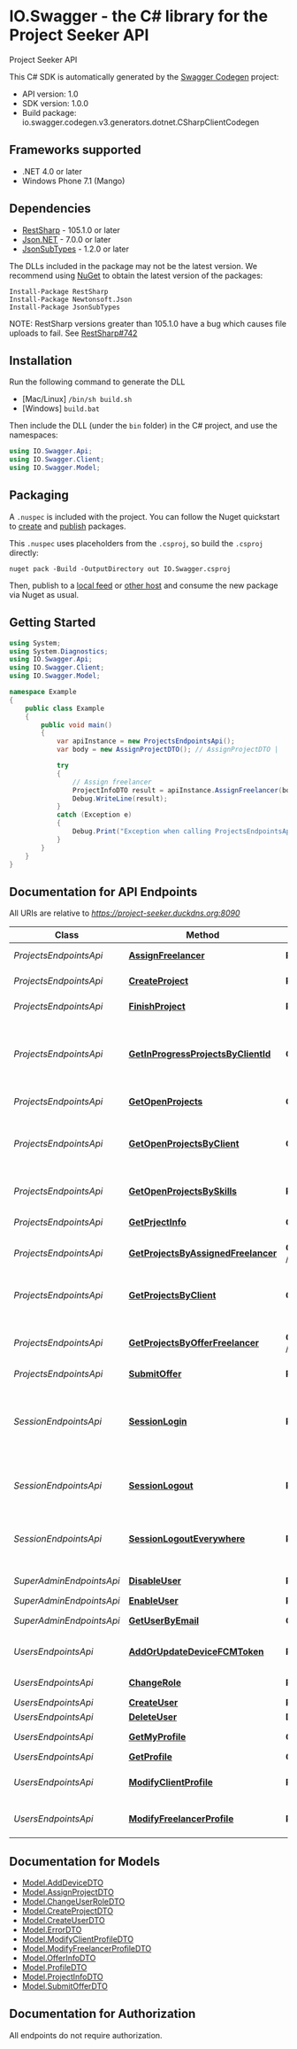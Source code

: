 # IO.Swagger - the C# library for the Project Seeker API

Project Seeker API

This C# SDK is automatically generated by the [Swagger Codegen](https://github.com/swagger-api/swagger-codegen) project:

- API version: 1.0
- SDK version: 1.0.0
- Build package: io.swagger.codegen.v3.generators.dotnet.CSharpClientCodegen

<a name="frameworks-supported"></a>
## Frameworks supported
- .NET 4.0 or later
- Windows Phone 7.1 (Mango)

<a name="dependencies"></a>
## Dependencies
- [RestSharp](https://www.nuget.org/packages/RestSharp) - 105.1.0 or later
- [Json.NET](https://www.nuget.org/packages/Newtonsoft.Json/) - 7.0.0 or later
- [JsonSubTypes](https://www.nuget.org/packages/JsonSubTypes/) - 1.2.0 or later

The DLLs included in the package may not be the latest version. We recommend using [NuGet](https://docs.nuget.org/consume/installing-nuget) to obtain the latest version of the packages:
```
Install-Package RestSharp
Install-Package Newtonsoft.Json
Install-Package JsonSubTypes
```

NOTE: RestSharp versions greater than 105.1.0 have a bug which causes file uploads to fail. See [RestSharp#742](https://github.com/restsharp/RestSharp/issues/742)

<a name="installation"></a>
## Installation
Run the following command to generate the DLL
- [Mac/Linux] `/bin/sh build.sh`
- [Windows] `build.bat`

Then include the DLL (under the `bin` folder) in the C# project, and use the namespaces:
```csharp
using IO.Swagger.Api;
using IO.Swagger.Client;
using IO.Swagger.Model;
```
<a name="packaging"></a>
## Packaging

A `.nuspec` is included with the project. You can follow the Nuget quickstart to [create](https://docs.microsoft.com/en-us/nuget/quickstart/create-and-publish-a-package#create-the-package) and [publish](https://docs.microsoft.com/en-us/nuget/quickstart/create-and-publish-a-package#publish-the-package) packages.

This `.nuspec` uses placeholders from the `.csproj`, so build the `.csproj` directly:

```
nuget pack -Build -OutputDirectory out IO.Swagger.csproj
```

Then, publish to a [local feed](https://docs.microsoft.com/en-us/nuget/hosting-packages/local-feeds) or [other host](https://docs.microsoft.com/en-us/nuget/hosting-packages/overview) and consume the new package via Nuget as usual.

<a name="getting-started"></a>
## Getting Started

```csharp
using System;
using System.Diagnostics;
using IO.Swagger.Api;
using IO.Swagger.Client;
using IO.Swagger.Model;

namespace Example
{
    public class Example
    {
        public void main()
        {
            var apiInstance = new ProjectsEndpointsApi();
            var body = new AssignProjectDTO(); // AssignProjectDTO | 

            try
            {
                // Assign freelancer
                ProjectInfoDTO result = apiInstance.AssignFreelancer(body);
                Debug.WriteLine(result);
            }
            catch (Exception e)
            {
                Debug.Print("Exception when calling ProjectsEndpointsApi.AssignFreelancer: " + e.Message );
            }
        }
    }
}
```

<a name="documentation-for-api-endpoints"></a>
## Documentation for API Endpoints

All URIs are relative to *https://project-seeker.duckdns.org:8090*

Class | Method | HTTP request | Description
------------ | ------------- | ------------- | -------------
*ProjectsEndpointsApi* | [**AssignFreelancer**](docs/ProjectsEndpointsApi.md#assignfreelancer) | **POST** /api/secured/projects/client/assignFreelancer | Assign freelancer
*ProjectsEndpointsApi* | [**CreateProject**](docs/ProjectsEndpointsApi.md#createproject) | **POST** /api/secured/projects/client/createProject | Create project
*ProjectsEndpointsApi* | [**FinishProject**](docs/ProjectsEndpointsApi.md#finishproject) | **POST** /api/secured/projects/client/finishProject | Finish project
*ProjectsEndpointsApi* | [**GetInProgressProjectsByClientId**](docs/ProjectsEndpointsApi.md#getinprogressprojectsbyclientid) | **GET** /api/secured/projects/client/getMyInProgressProjects | Get the projects I have created that are in progress
*ProjectsEndpointsApi* | [**GetOpenProjects**](docs/ProjectsEndpointsApi.md#getopenprojects) | **GET** /api/secured/projects/openProjects | Get all open projects
*ProjectsEndpointsApi* | [**GetOpenProjectsByClient**](docs/ProjectsEndpointsApi.md#getopenprojectsbyclient) | **GET** /api/secured/projects/client/getMyOpenProjects | Get the projects I have created that are open
*ProjectsEndpointsApi* | [**GetOpenProjectsBySkills**](docs/ProjectsEndpointsApi.md#getopenprojectsbyskills) | **POST** /api/secured/projects/openProjectsBySkills | Get open projects by skills
*ProjectsEndpointsApi* | [**GetPrjectInfo**](docs/ProjectsEndpointsApi.md#getprjectinfo) | **GET** /api/secured/projects/projectInfo | Get project info
*ProjectsEndpointsApi* | [**GetProjectsByAssignedFreelancer**](docs/ProjectsEndpointsApi.md#getprojectsbyassignedfreelancer) | **GET** /api/secured/projects/freelancer/getProjectsAssignedToMe | Get projects assigned to me
*ProjectsEndpointsApi* | [**GetProjectsByClient**](docs/ProjectsEndpointsApi.md#getprojectsbyclient) | **GET** /api/secured/projects/client/myProjects | Get the projects I have created
*ProjectsEndpointsApi* | [**GetProjectsByOfferFreelancer**](docs/ProjectsEndpointsApi.md#getprojectsbyofferfreelancer) | **GET** /api/secured/projects/freelancer/getProjectsWhereIHaveOffer | Get projects where I have made an offer
*ProjectsEndpointsApi* | [**SubmitOffer**](docs/ProjectsEndpointsApi.md#submitoffer) | **POST** /api/secured/projects/freelancer/submitOffer | Submit offer
*SessionEndpointsApi* | [**SessionLogin**](docs/SessionEndpointsApi.md#sessionlogin) | **POST** /api/session/login | Login user with firebase token and create session cookie
*SessionEndpointsApi* | [**SessionLogout**](docs/SessionEndpointsApi.md#sessionlogout) | **POST** /api/session/logout | Logout user and delete session cookie
*SessionEndpointsApi* | [**SessionLogoutEverywhere**](docs/SessionEndpointsApi.md#sessionlogouteverywhere) | **POST** /api/session/logout-everywhere | Logout user everywhere and delete session cookie
*SuperAdminEndpointsApi* | [**DisableUser**](docs/SuperAdminEndpointsApi.md#disableuser) | **PUT** /api/secured/super/disable-user | Disable user
*SuperAdminEndpointsApi* | [**EnableUser**](docs/SuperAdminEndpointsApi.md#enableuser) | **PUT** /api/secured/super/enable-user | Enable user
*SuperAdminEndpointsApi* | [**GetUserByEmail**](docs/SuperAdminEndpointsApi.md#getuserbyemail) | **GET** /api/secured/super/user | Get user by email
*UsersEndpointsApi* | [**AddOrUpdateDeviceFCMToken**](docs/UsersEndpointsApi.md#addorupdatedevicefcmtoken) | **POST** /api/secured/users/addDevice | Add device for notifications
*UsersEndpointsApi* | [**ChangeRole**](docs/UsersEndpointsApi.md#changerole) | **PUT** /api/secured/users/changeRole | Change user role
*UsersEndpointsApi* | [**CreateUser**](docs/UsersEndpointsApi.md#createuser) | **POST** /api/secured/users/createUser | Create user
*UsersEndpointsApi* | [**DeleteUser**](docs/UsersEndpointsApi.md#deleteuser) | **DELETE** /api/secured/users/deleteUser | Delete user
*UsersEndpointsApi* | [**GetMyProfile**](docs/UsersEndpointsApi.md#getmyprofile) | **GET** /api/secured/users/myProfile | Get my profile
*UsersEndpointsApi* | [**GetProfile**](docs/UsersEndpointsApi.md#getprofile) | **GET** /api/secured/users/profile | Get profile
*UsersEndpointsApi* | [**ModifyClientProfile**](docs/UsersEndpointsApi.md#modifyclientprofile) | **PUT** /api/secured/users/modifyClientProfile | Modify client profile
*UsersEndpointsApi* | [**ModifyFreelancerProfile**](docs/UsersEndpointsApi.md#modifyfreelancerprofile) | **PUT** /api/secured/users/modifyFreelancerProfile | Modify freelancer profile

<a name="documentation-for-models"></a>
## Documentation for Models

 - [Model.AddDeviceDTO](docs/AddDeviceDTO.md)
 - [Model.AssignProjectDTO](docs/AssignProjectDTO.md)
 - [Model.ChangeUserRoleDTO](docs/ChangeUserRoleDTO.md)
 - [Model.CreateProjectDTO](docs/CreateProjectDTO.md)
 - [Model.CreateUserDTO](docs/CreateUserDTO.md)
 - [Model.ErrorDTO](docs/ErrorDTO.md)
 - [Model.ModifyClientProfileDTO](docs/ModifyClientProfileDTO.md)
 - [Model.ModifyFreelancerProfileDTO](docs/ModifyFreelancerProfileDTO.md)
 - [Model.OfferInfoDTO](docs/OfferInfoDTO.md)
 - [Model.ProfileDTO](docs/ProfileDTO.md)
 - [Model.ProjectInfoDTO](docs/ProjectInfoDTO.md)
 - [Model.SubmitOfferDTO](docs/SubmitOfferDTO.md)

<a name="documentation-for-authorization"></a>
## Documentation for Authorization

All endpoints do not require authorization.
